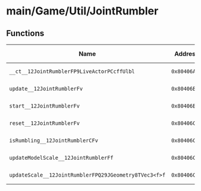 # main/Game/Util/JointRumbler

## Functions

| Name | Address | Match % |
|------|---------|---------|
| `__ct__12JointRumblerFP9LiveActorPCcffUlbl` | `0x80406A48` | :x: (0.0%) |
| `update__12JointRumblerFv` | `0x80406B5C` | :x: (0.0%) |
| `start__12JointRumblerFv` | `0x80406BC4` | :x: (0.0%) |
| `reset__12JointRumblerFv` | `0x80406C00` | :x: (0.0%) |
| `isRumbling__12JointRumblerCFv` | `0x80406C44` | :x: (0.0%) |
| `updateModelScale__12JointRumblerFf` | `0x80406C60` | :x: (0.0%) |
| `updateScale__12JointRumblerFPQ29JGeometry8TVec3<f>f` | `0x80406CC4` | :x: (0.0%) |